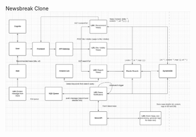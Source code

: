


Newsbreak Clone
![alt text](https://github.com/duochen13/Backend-Architecture-Design/blob/main/pictures/newsbreak_clone.png?raw=true)


